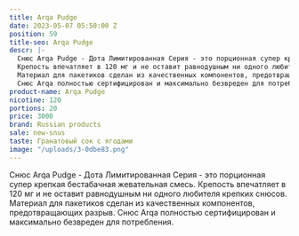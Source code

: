 ```yaml
---
title: Arqa Pudge
date: 2023-05-07 05:50:00 Z
position: 59
title-seo: Arqa Pudge
descr: |-
  Снюс Arqa Pudge - Дота Лимитированная Серия - это порционная супер крепкая бестабачная жевательная смесь.
  Крепость впечатляет в 120 мг и не оставит равнодушным ни одного любителя крепких снюсов.
  Материал для пакетиков сделан из качественных компонентов, предотвращающих разрыв.
  Снюс Arqa полностью сертифицирован и максимально безвреден для потребления.
product-name: Arqa Pudge
nicotine: 120
portions: 20
price: 3000
brand: Russian products
sale: new-snus
taste: Гранатовый сок с ягодами
image: "/uploads/3-0dbe83.png"
---
```


Снюс Arqa Pudge - Дота Лимитированная Серия - это порционная супер крепкая бестабачная жевательная смесь.
Крепость впечатляет в 120 мг и не оставит равнодушным ни одного любителя крепких снюсов.
Материал для пакетиков сделан из качественных компонентов, предотвращающих разрыв.
Снюс Arqa полностью сертифицирован и максимально безвреден для потребления.